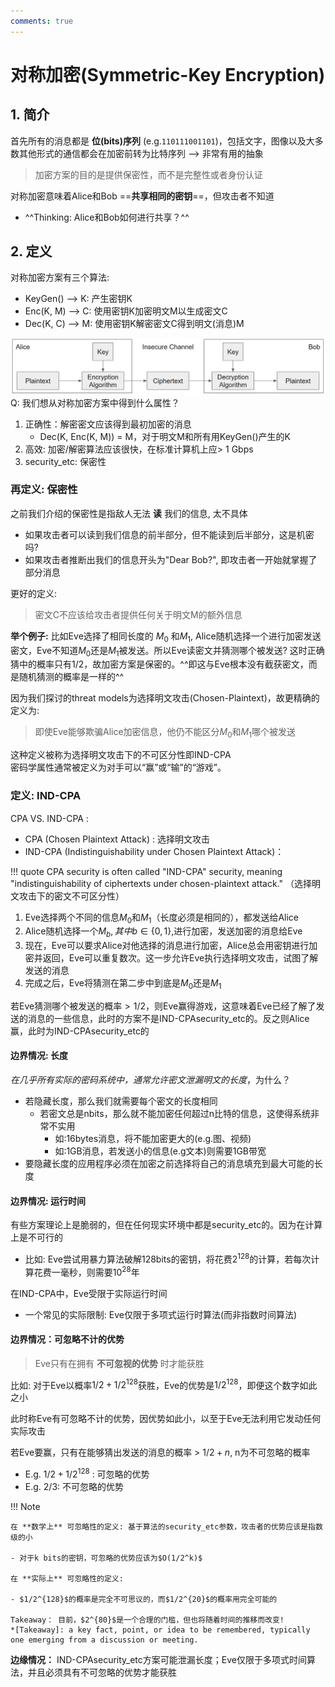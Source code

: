 ```yaml
---
comments: true
---
```


# 对称加密(Symmetric-Key Encryption)

## 1. 简介

首先所有的消息都是 **位(bits)序列** (e.g.`110111001101`)，包括文字，图像以及大多数其他形式的通信都会在加密前转为比特序列  -->  非常有用的抽象

> 加密方案的目的是提供保密性，而不是完整性或者身份认证

对称加密意味着Alice和Bob ==**共享相同的密钥**==，但攻击者不知道

- ^^Thinking: Alice和Bob如何进行共享？^^

## 2. 定义
对称加密方案有三个算法:

- KeyGen() -->  K: 产生密钥K
- Enc(K, M) --> C: 使用密钥K加密明文M以生成密文C
- Dec(K, C) --> M: 使用密钥K解密密文C得到明文(消息)M

![](./assets/Snipaste_2023-12-30_21-39-38.jpg)
Q: 我们想从对称加密方案中得到什么属性？

1. 正确性：解密密文应该得到最初加密的消息
    - Dec(K, Enc(K, M)) = M，对于明文M和所有用KeyGen()产生的K
2. 高效: 加密/解密算法应该很快，在标准计算机上应> 1 Gbps 
3. security_etc: 保密性

### 再定义: 保密性
之前我们介绍的保密性是指敌人无法 **读** 我们的信息, 太不具体

- 如果攻击者可以读到我们信息的前半部分，但不能读到后半部分，这是机密吗?
- 如果攻击者推断出我们的信息开头为"Dear Bob?", 即攻击者一开始就掌握了部分消息

更好的定义:
> 密文C不应该给攻击者提供任何关于明文M的额外信息

**举个例子:**
比如Eve选择了相同长度的 $M_0$ 和$M_1$, Alice随机选择一个进行加密发送密文，Eve不知道$M_0$还是$M_1$被发送。所以Eve读密文并猜测哪个被发送? 这时正确猜中的概率只有$1/2$，故加密方案是保密的。^^即这与Eve根本没有截获密文，而是随机猜测的概率是一样的^^

因为我们探讨的threat models为选择明文攻击(Chosen-Plaintext)，故更精确的定义为:
> 即使Eve能够欺骗Alice加密信息，他仍不能区分$M_0$和$M_1$哪个被发送

这种定义被称为选择明文攻击下的不可区分性即IND-CPA <br>
密码学属性通常被定义为对手可以“赢”或“输”的“游戏”。

### 定义: IND-CPA

CPA VS. IND-CPA :

- CPA (Chosen Plaintext Attack) : 选择明文攻击
- IND-CPA (Indistinguishability under Chosen Plaintext Attack)：

!!! quote 
    CPA security is often called "IND-CPA" security, meaning "indistinguishability of ciphertexts under chosen-plaintext attack." （选择明文攻击下的密文不可区分性）

1. Eve选择两个不同的信息$M_0$和$M_1$（长度必须是相同的），都发送给Alice
2. Alice随机选择一个$M_b, 其中b \in \{0, 1\}$,进行加密，发送加密的消息给Eve
3. 现在，Eve可以要求Alice对他选择的消息进行加密，Alice总会用密钥进行加密并返回，Eve可以重复数次。这一步允许Eve执行选择明文攻击，试图了解发送的消息
4. 完成之后，Eve将猜测在第二步中到底是$M_0$还是$M_1$

若Eve猜测哪个被发送的概率$>1/2$，则Eve赢得游戏，这意味着Eve已经了解了发送的消息的一些信息，此时的方案不是IND-CPAsecurity_etc的。反之则Alice赢，此时为IND-CPAsecurity_etc的

#### 边界情况: 长度
*在几乎所有实际的密码系统中，通常允许密文泄漏明文的长度*，为什么？

- 若隐藏长度，那么我们就需要每个密文的长度相同
    * 若密文总是nbits，那么就不能加密任何超过n比特的信息，这使得系统非常不实用
        + 如:16bytes消息，将不能加密更大的(e.g.图、视频)
        + 如:1GB消息，若发送小的信息(e.g文本)则需要1GB带宽
- 要隐藏长度的应用程序必须在加密之前选择将自己的消息填充到最大可能的长度

#### 边界情况: 运行时间
有些方案理论上是脆弱的，但在任何现实环境中都是security_etc的。因为在计算上是不可行的

- 比如: Eve尝试用暴力算法破解128bits的密钥，将花费$2^{128}$的计算，若每次计算花费一毫秒，则需要$10^{28}$年

在IND-CPA中，Eve受限于实际运行时间

- 一个常见的实际限制: Eve仅限于多项式运行时算法(而非指数时间算法)

#### 边界情况：可忽略不计的优势
> Eve只有在拥有 **不可忽视的优势** 时才能获胜

比如: 对于Eve以概率$1/2 + 1/2^{128}$获胜，Eve的优势是$1/2^{128}$，即便这个数字如此之小

此时称Eve有可忽略不计的优势，因优势如此小，以至于Eve无法利用它发动任何实际攻击

若Eve要赢，只有在能够猜出发送的消息的概率 > $1/2 + n$, n为不可忽略的概率

- E.g. $1/2 + 1/2^{128}$ : 可忽略的优势
- E.g. $2/3$: 不可忽略的优势

!!! Note

    在 **数学上** 可忽略性的定义: 基于算法的security_etc参数，攻击者的优势应该是指数级的小
    
    - 对于k bits的密钥，可忽略的优势应该为$O(1/2^k)$

    在 **实际上** 可忽略性的定义: 
    
    - $1/2^{128}$的概率是完全不可思议的，而$1/2^{20}$的概率用完全可能的

    Takeaway： 目前，$2^{80}$是一个合理的门槛，但也将随着时间的推移而改变!
    *[Takeaway]: a key fact, point, or idea to be remembered, typically one emerging from a discussion or meeting.

**边缘情况：** IND-CPAsecurity_etc方案可能泄漏长度；Eve仅限于多项式时间算法，并且必须具有不可忽略的优势才能获胜